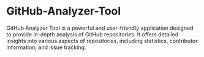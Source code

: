 # GitHub-Analyzer-Tool
GitHub Analyzer Tool is a powerful and user-friendly application designed to provide in-depth analysis of GitHub repositories. It offers detailed insights into various aspects of repositories, including statistics, contributor information, and issue tracking.
